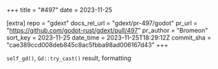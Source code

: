+++
title = "#497"
date = 2023-11-25

[extra]
repo = "gdext"
docs_rel_url = "gdext/pr-497/godot"
pr_url = "https://github.com/godot-rust/gdext/pull/497"
pr_author = "Bromeon"
sort_key = 2023-11-25
date_time = 2023-11-25T18:29:12Z
commit_sha = "cae389ccd008deb845c8ac5fbba98ad006167d43"
+++

`self_gd()`, `Gd::try_cast()` result, formatting
